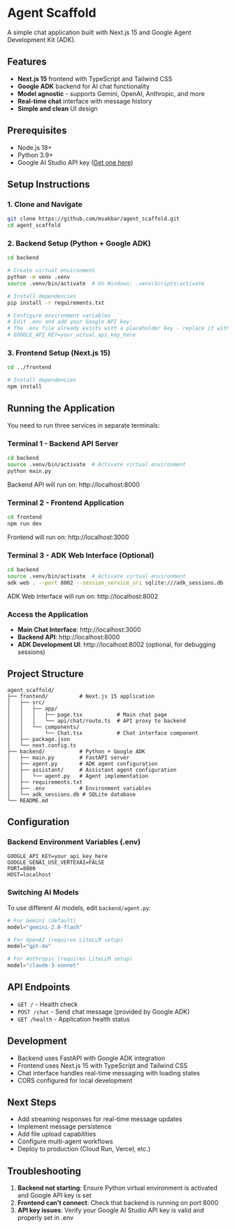 # Agent Scaffold

A simple chat application built with Next.js 15 and Google Agent Development Kit (ADK).

## Features

- **Next.js 15** frontend with TypeScript and Tailwind CSS
- **Google ADK** backend for AI chat functionality
- **Model agnostic** - supports Gemini, OpenAI, Anthropic, and more
- **Real-time chat** interface with message history
- **Simple and clean** UI design

## Prerequisites

- Node.js 18+ 
- Python 3.9+
- Google AI Studio API key ([Get one here](https://makersuite.google.com/app/apikey))

## Setup Instructions

### 1. Clone and Navigate
```bash
git clone https://github.com/msakbar/agent_scaffold.git
cd agent_scaffold
```

### 2. Backend Setup (Python + Google ADK)
```bash
cd backend

# Create virtual environment
python -m venv .venv
source .venv/bin/activate  # On Windows: .venv\Scripts\activate

# Install dependencies
pip install -r requirements.txt

# Configure environment variables
# Edit .env and add your Google API key:
# The .env file already exists with a placeholder key - replace it with your actual key
# GOOGLE_API_KEY=your_actual_api_key_here
```

### 3. Frontend Setup (Next.js 15)
```bash
cd ../frontend

# Install dependencies
npm install
```

## Running the Application

You need to run three services in separate terminals:

### Terminal 1 - Backend API Server
```bash
cd backend
source .venv/bin/activate  # Activate virtual environment
python main.py
```
Backend API will run on: http://localhost:8000

### Terminal 2 - Frontend Application
```bash
cd frontend
npm run dev
```
Frontend will run on: http://localhost:3000

### Terminal 3 - ADK Web Interface (Optional)
```bash
cd backend
source .venv/bin/activate  # Activate virtual environment
adk web . --port 8002 --session_service_uri sqlite:///adk_sessions.db
```
ADK Web Interface will run on: http://localhost:8002

### Access the Application
- **Main Chat Interface**: http://localhost:3000
- **Backend API**: http://localhost:8000 
- **ADK Development UI**: http://localhost:8002 (optional, for debugging sessions)

## Project Structure

```
agent_scaffold/
├── frontend/          # Next.js 15 application
│   ├── src/
│   │   ├── app/
│   │   │   ├── page.tsx           # Main chat page
│   │   │   └── api/chat/route.ts  # API proxy to backend
│   │   └── components/
│   │       └── Chat.tsx           # Chat interface component
│   ├── package.json
│   └── next.config.ts
├── backend/           # Python + Google ADK
│   ├── main.py        # FastAPI server
│   ├── agent.py       # ADK agent configuration
│   ├── assistant/     # Assistant agent configuration
│   │   └── agent.py   # Agent implementation
│   ├── requirements.txt
│   ├── .env           # Environment variables
│   └── adk_sessions.db # SQLite database
└── README.md
```

## Configuration

### Backend Environment Variables (.env)
```
GOOGLE_API_KEY=your_api_key_here
GOOGLE_GENAI_USE_VERTEXAI=FALSE
PORT=8000
HOST=localhost
```

### Switching AI Models
To use different AI models, edit `backend/agent.py`:

```python
# For Gemini (default)
model="gemini-2.0-flash"

# For OpenAI (requires LiteLLM setup)
model="gpt-4o"

# For Anthropic (requires LiteLLM setup)  
model="claude-3-sonnet"
```

## API Endpoints

- `GET /` - Health check
- `POST /chat` - Send chat message (provided by Google ADK)
- `GET /health` - Application health status

## Development

- Backend uses FastAPI with Google ADK integration
- Frontend uses Next.js 15 with TypeScript and Tailwind CSS
- Chat interface handles real-time messaging with loading states
- CORS configured for local development

## Next Steps

- Add streaming responses for real-time message updates
- Implement message persistence
- Add file upload capabilities
- Configure multi-agent workflows
- Deploy to production (Cloud Run, Vercel, etc.)

## Troubleshooting

1. **Backend not starting**: Ensure Python virtual environment is activated and Google API key is set
2. **Frontend can't connect**: Check that backend is running on port 8000
3. **API key issues**: Verify your Google AI Studio API key is valid and properly set in .env
